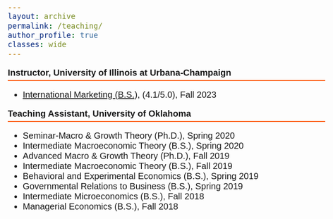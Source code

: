 ```yaml
---
layout: archive
permalink: /teaching/
author_profile: true
classes: wide
---
```



<style>
  body {
    font-family: Arial;
    font-size: 20px;
  }
  .section-header {
    font-weight: bold;
    font-size: 20px;
    border-bottom: 2px solid #FD5F17;
    padding-bottom: 5px;
  }
</style>

<p class="section-header">Instructor, University of Illinois at Urbana-Champaign</p>
<ul>
  <li><a href="https://courses.illinois.edu/schedule/2023/fall/BADM/382" target="_blank">International Marketing (B.S.)</a>, (4.1/5.0), Fall 2023 </li>
</ul>


<p class="section-header">Teaching Assistant, University of Oklahoma</p>
<ul>
  <li>Seminar-Macro & Growth Theory (Ph.D.), Spring 2020</li>
  <li>Intermediate Macroeconomic Theory (B.S.), Spring 2020</li>
  <li>Advanced Macro & Growth Theory (Ph.D.), Fall 2019</li>
  <li>Intermediate Macroeconomic Theory (B.S.), Fall 2019</li>
  <li>Behavioral and Experimental Economics (B.S.), Spring 2019</li>
  <li>Governmental Relations to Business (B.S.), Spring 2019</li>
  <li>Intermediate Microeconomics (B.S.), Fall 2018</li>
  <li>Managerial Economics (B.S.), Fall 2018</li>
</ul>